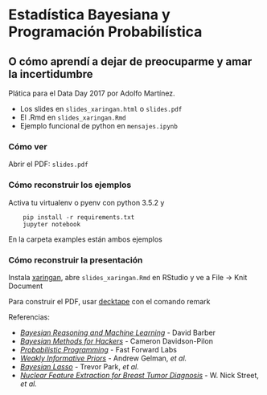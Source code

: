 # Estadística Bayesiana y Programación Probabilística
## O cómo aprendí a dejar de preocuparme y amar la incertidumbre

Plática para el Data Day 2017 por Adolfo Martínez.

- Los slides en `slides_xaringan.html` o `slides.pdf`
- El .Rmd en `slides_xaringan.Rmd`
- Ejemplo funcional de python en `mensajes.ipynb`

### Cómo ver
Abrir el PDF: `slides.pdf`

### Cómo reconstruir los ejemplos
Activa tu virtualenv o pyenv con python 3.5.2 y

```{python}
    pip install -r requirements.txt
    jupyter notebook
```
En la carpeta examples están ambos ejemplos

### Cómo reconstruir la presentación
Instala [xaringan](https://github.com/yihui/xaringan), abre `slides_xaringan.Rmd` en RStudio y ve a File -> Knit Document

Para construir el PDF, usar [decktape](https://github.com/astefanutti/decktape) con el comando remark

Referencias:
- [*Bayesian Reasoning and Machine Learning*](http://web4.cs.ucl.ac.uk/staff/D.Barber/textbook/090310.pdf) - David Barber 
- [*Bayesian Methods for Hackers*](https://github.com/CamDavidsonPilon/Probabilistic-Programming-and-Bayesian-Methods-for-Hackers) - Cameron Davidson-Pilon
- [*Probabilistic Programming*](http://blog.fastforwardlabs.com/2017/01/30/the-algorithms-behind-probabilistic-programming.html) - Fast Forward Labs
- [*Weakly Informative Priors*](https://arxiv.org/pdf/0901.4011.pdf) - Andrew Gelman, _et al._
- [*Bayesian Lasso*](http://www.stat.ufl.edu/archived/casella/Papers/Lasso.pdf) - Trevor Park, _et al._
- [*Nuclear Feature Extraction for Breast Tumor Diagnosis*](http://citeseerx.ist.psu.edu/viewdoc/download?doi=10.1.1.56.707&rep=rep1&type=pdf) - W. Nick Street, _et al._

